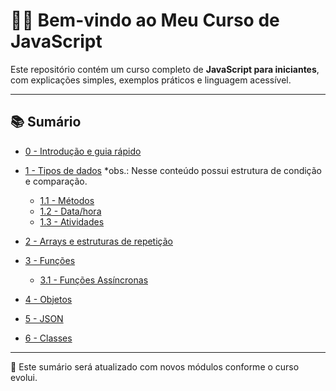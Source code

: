 
# 👨‍🏫 Bem-vindo ao Meu Curso de JavaScript

Este repositório contém um curso completo de **JavaScript para iniciantes**, com explicações simples, exemplos práticos e linguagem acessível.

---

## 📚 Sumário

* [0 - Introdução e guia rápido](https://github.com/betim009/meu_curso_javascript/tree/main/conteudo_js/conteudos/0_intro)
* [1 - Tipos de dados](https://github.com/betim009/meu_curso_javascript/tree/main/conteudo_js/conteudos/1_dados)
    *obs.: Nesse conteúdo possui estrutura de condição e comparação. 
    - [1.1 - Métodos](https://github.com/betim009/meu_curso_javascript/blob/main/conteudo_js/conteudos/1_dados/readme_methods.md)
    - [1.2 - Data/hora](https://github.com/betim009/meu_curso_javascript/blob/main/conteudo_js/conteudos/1_dados/readme_date.md)
    - [1.3 - Atividades](https://github.com/betim009/meu_curso_javascript/blob/main/conteudo_js/conteudos/1_dados/atividades.md)
    
* [2 - Arrays e estruturas de repetição](https://github.com/betim009/meu_curso_javascript/tree/main/conteudo_js/conteudos/2_arrays-loops)
* [3 - Funções](https://github.com/betim009/meu_curso_javascript/tree/main/conteudo_js/conteudos/3_funcoes)
    - [3.1 - Funções Assíncronas](https://github.com/betim009/meu_curso_javascript/tree/main/conteudo_js/conteudos/3_funcoes)
* [4 - Objetos](https://github.com/betim009/meu_curso_javascript/tree/main/conteudo_js/conteudos/4_objetos)
* [5 - JSON](https://github.com/betim009/meu_curso_javascript/tree/main/conteudo_js/conteudos/5_json)
* [6 - Classes](https://github.com/betim009/meu_curso_javascript/tree/main/conteudo_js/conteudos/6_classes)

---

📌 Este sumário será atualizado com novos módulos conforme o curso evolui.
